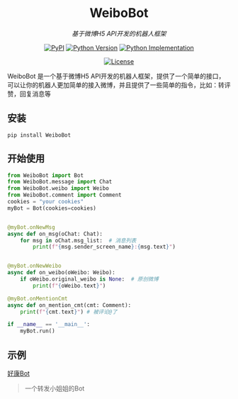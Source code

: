 <div align="center">

# WeiboBot

_基于微博H5 API开发的机器人框架_

<a href="https://pypi.org/project/WeiboBot/"><img alt="PyPI" src="https://img.shields.io/pypi/v/WeiboBot" /></a></td>
<a href="https://pypi.org/project/WeiboBot/"><img alt="Python Version" src="https://img.shields.io/pypi/pyversions/WeiboBot" /></a>
<a href="https://pypi.org/project/WeiboBot/"><img alt="Python Implementation" src="https://img.shields.io/pypi/implementation/WeiboBot" /></a>

<a href="https://github.com/MerlinCN/WeiboBot/blob/master/LICENSE"><img alt="License" src="https://img.shields.io/github/license/MerlinCN/WeiboBot"></a>

</div>



WeiboBot 是一个基于微博H5 API开发的机器人框架，提供了一个简单的接口，可以让你的机器人更加简单的接入微博，并且提供了一些简单的指令，比如：转评赞，回复消息等

## 安装

`pip install WeiboBot`

## 开始使用

```python
from WeiboBot import Bot
from WeiboBot.message import Chat
from WeiboBot.weibo import Weibo
from WeiboBot.comment import Comment
cookies = "your cookies"
myBot = Bot(cookies=cookies)


@myBot.onNewMsg
async def on_msg(oChat: Chat):
    for msg in oChat.msg_list:  # 消息列表
        print(f"{msg.sender_screen_name}:{msg.text}")


@myBot.onNewWeibo
async def on_weibo(oWeibo: Weibo):
    if oWeibo.original_weibo is None:  # 原创微博
        print(f"{oWeibo.text}")

@myBot.onMentionCmt
async def on_mention_cmt(cmt: Comment):
    print(f"{cmt.text}") # 被评论@了

if __name__ == '__main__':
    myBot.run()

```

## 示例

[好康Bot](https://github.com/MerlinCN/WeiboWatchdog)

> 一个转发小姐姐的Bot

